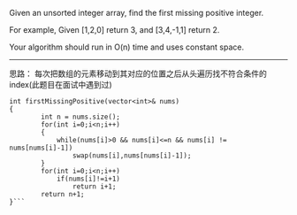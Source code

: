 
Given an unsorted integer array, find the first missing positive integer.

For example,
Given [1,2,0] return 3,
and [3,4,-1,1] return 2.

Your algorithm should run in O(n) time and uses constant space.




---


思路：
每次把数组的元素移动到其对应的位置之后从头遍历找不符合条件的
index(此题目在面试中遇到过)

```
int firstMissingPositive(vector<int>& nums)
{
        int n = nums.size();
        for(int i=0;i<n;i++)
        {
            while(nums[i]>0 && nums[i]<=n && nums[i] != nums[nums[i]-1])
                swap(nums[i],nums[nums[i]-1]);
        }
        for(int i=0;i<n;i++)
            if(nums[i]!=i+1)
                return i+1;
        return n+1;
}```

